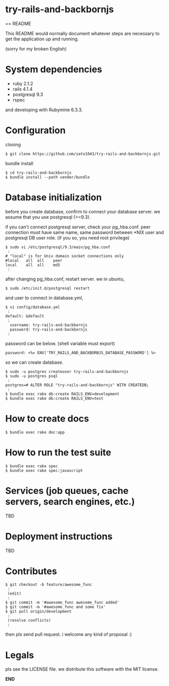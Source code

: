 try-rails-and-backbornjs
========================

== README

This README would normally document whatever steps are necessary to get the
application up and running.


(sorry for my broken English)


# System dependencies

* ruby 2.1.2
* rails 4.1.4
* postgresql 9.3
* rspec

and developing with Rubymine 6.3.3.

# Configuration

cloning

    $ git clone https://github.com/sato1043/try-rails-and-backbornjs.git

bundle install

    $ cd try-rails-and-backbornjs
    $ bundle install --path vender/bundle


# Database initialization

before you create database, confirm to connect your database server.
we assume that you use postgresql (>=9.3).

if you can't connect postgresql server, check your pg_hba.conf.
peer connection must have same name, same password between *NIX user and postgresql DB user role.
(if you so, you need root privilege)

    $ sudo vi /etc/postgresql/9.3/main/pg_hba.conf 
     :
    # "local" is for Unix domain socket connections only
    #local   all  all    peer
    local    all  all    md5
     :

after changing pg_hba.conf, restart server. we in ubuntu,

    $ sudo /etc/init.d/postgresql restart

and user to connect in database.yml,

    $ vi config/database.yml 
     :
    default: &default
     :
      username: try-rails-and-backbornjs
      password: try-rails-and-backbornjs
     :

password can be below. (shell variable must export)

    password: <%= ENV['TRY_RAILS_AND_BACKBORNJS_DATABASE_PASSWORD'] %>

so we can create database.

    $ sudo -u postgres createuser try-rails-and-backbornjs
    $ sudo -u postgres psql
     :
    postgres=# ALTER ROLE "try-rails-and-backbornjs" WITH CREATEDB;
     :
    $ bundle exec rake db:create RAILS_ENV=development
    $ bundle exec rake db:create RAILS_ENV=test


# How to create docs

    $ bundle exec rake doc:app

# How to run the test suite

    $ bundle exec rake spec
    $ bundle exec rake spec:javascript

# Services (job queues, cache servers, search engines, etc.)

TBD

# Deployment instructions

TBD


# Contributes

    $ git checkout -b feature/awesome_func
     :
     (edit)
     :
    $ git commit -m '#awesome_func awesome_func added'
    $ git commit -m '#awesome_func and some fix'
    $ git pull origin/development
     :
     (resolve conflicts)
     :

then pls send pull request. i welcome any kind of proposal :)


# Legals

pls see the LICENSE file.
we distribute this software with the MIT license.

__END__